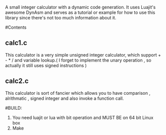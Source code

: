 A small integer calculator with a dynamic code generation.
It uses Luajit's awesome DynAsm and serves as a tutorial or
example for how to use this library since there's not too much
information about it.

#Contents
## calc1.c
This calculator is a very simple unsigned integer calculator, which support + - * / and variable
lookup.( I forget to implement the unary operation , so actually it still uses signed instructions )

## calc2.c
This calculator is sort of fancier which allows you to have comparison , alrithmatic , signed integer
and also invoke a function call.

#BUILD:
1. You need luajit or lua with bit operation and MUST BE on 64 bit Linux box
2. Make
